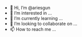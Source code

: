 - 👋 Hi, I’m @ariesgun
- 👀 I’m interested in ...
- 🌱 I’m currently learning ...
- 💞️ I’m looking to collaborate on ...
- 📫 How to reach me ...

<!---
ariesgun/ariesgun is a ✨ special ✨ repository because its `README.md` (this file) appears on your GitHub profile.
You can click the Preview link to take a look at your changes.
--->
